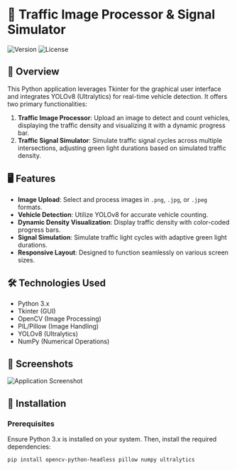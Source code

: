 # 🚦 Traffic Image Processor & Signal Simulator

![Version](https://img.shields.io/badge/version-1.0-blue)
![License](https://img.shields.io/badge/license-MIT-green)

## 📌 Overview

This Python application leverages Tkinter for the graphical user interface and integrates YOLOv8 (Ultralytics) for real-time vehicle detection. It offers two primary functionalities:

1. **Traffic Image Processor**: Upload an image to detect and count vehicles, displaying the traffic density and visualizing it with a dynamic progress bar.
2. **Traffic Signal Simulator**: Simulate traffic signal cycles across multiple intersections, adjusting green light durations based on simulated traffic density.

## 🖥️ Features

- **Image Upload**: Select and process images in `.png`, `.jpg`, or `.jpeg` formats.
- **Vehicle Detection**: Utilize YOLOv8 for accurate vehicle counting.
- **Dynamic Density Visualization**: Display traffic density with color-coded progress bars.
- **Signal Simulation**: Simulate traffic light cycles with adaptive green light durations.
- **Responsive Layout**: Designed to function seamlessly on various screen sizes.

## 🛠️ Technologies Used

- Python 3.x
- Tkinter (GUI)
- OpenCV (Image Processing)
- PIL/Pillow (Image Handling)
- YOLOv8 (Ultralytics)
- NumPy (Numerical Operations)

## 📸 Screenshots

![Application Screenshot](screenshot.png)

## 🚀 Installation

### Prerequisites

Ensure Python 3.x is installed on your system. Then, install the required dependencies:

```bash
pip install opencv-python-headless pillow numpy ultralytics
